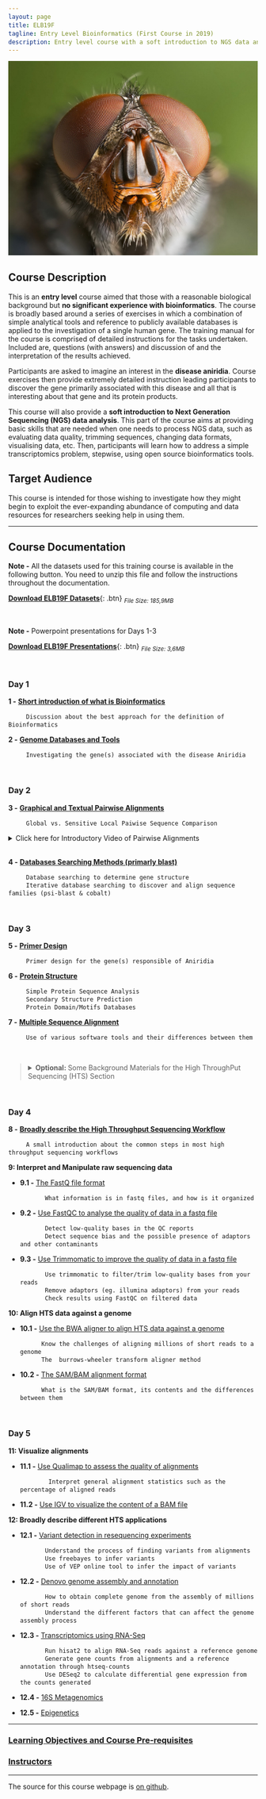 ```yaml
---
layout: page
title: ELB19F
tagline: Entry Level Bioinformatics (First Course in 2019)
description: Entry level course with a soft introduction to NGS data analysis
---
```


![](./pages/Images/Calliphora_Vomitoria_Portrait.jpg)

## Course Description
This is an **entry level** course aimed that those with a reasonable biological background but **no significant experience with bioinformatics**. The course is broadly based around a series of exercises in which a combination of simple analytical tools and reference to publicly available databases is applied to the investigation of a single human gene. The training manual for the course is comprised of detailed instructions for the tasks undertaken. Included are, questions (with answers) and discussion of and the interpretation of the results achieved.

Participants are asked to imagine an interest in the **disease aniridia**. Course exercises then provide extremely detailed instruction leading participants to discover the gene primarily associated with this disease and all that is interesting about that gene and its protein products.

This course will also provide a **soft introduction to Next Generation Sequencing (NGS) data analysis**. This part of the course aims at providing basic skills that are needed when one needs to process NGS data, such as evaluating data quality, trimming sequences, changing data formats, visualising data, etc. Then, participants will learn how to address a simple transcriptomics problem, stepwise, using open source bioinformatics tools.

## Target Audience
This course is intended for those wishing to investigate how they might begin to exploit the ever-expanding abundance of computing and data resources for researchers seeking help in using them. 

---

## Course Documentation

**Note -** All the datasets used for this training course is available in the following button. You need to unzip this file and follow the instructions throughout the documentation.

[**Download ELB19F Datasets**](https://github.com/GTPB/ELB19F/archive/data.zip){: .btn} <sub><i>File Size: 185,9MB</i></sub>

<br/>

**Note -** Powerpoint presentations for Days 1-3

[**Download ELB19F Presentations**](assets/Presentations-Oeiras_2019.02.04-08.zip){: .btn} <sub><i>File Size: 3,6MB</i></sub>


<br/>

### Day 1
**1 -** [**Short introduction of what is Bioinformatics**](assets/00-Bioinformatics_Definition.pdf)
        
         Discussion about the best approach for the definition of Bioinformatics
         
**2 -** [**Genome Databases and Tools**](assets/01-Databases_Practical.pdf)

         Investigating the gene(s) associated with the disease Aniridia      

<br/>

### Day 2
**3 -** [**Graphical and Textual Pairwise Alignments**](assets/02-Pairwise_Alignment_Practical.pdf)

         Global vs. Sensitive Local Paiwise Sequence Comparison

<details>
        <summary>Click here for Introductory Video of Pairwise Alignments</summary>
     <video width="320" height="240" controls preload>
       <source src="assets/videos/DotPlots.mp4" type="video/mp4">
         <p>Your browser doesn't support HTML5 video. Here is a <a href="https://www.youtube.com/watch?v=pfFfSxZWQKU&t=327s">link to the youtube version</a> instead.</p>
      </video>
</details><br/>

**4 -** [**Databases Searching Methods (primarly blast)**](assets/03-Database_Searching_Practical.pdf)

         Database searching to determine gene structure
         Iterative database searching to discover and align sequence families (psi-blast & cobalt)

<br/>

### Day 3
**5 -** [**Primer Design**](assets/04-Primer_Design_Practical.pdf)

         Primer design for the gene(s) responsible of Aniridia 

**6 -** [**Protein Structure**](assets/05-Structure_Prediction_Practical.pdf)

         Simple Protein Sequence Analysis
         Secondary Structure Prediction
         Protein Domain/Motifs Databases

**7 -** [**Multiple Sequence Alignment**](assets/06-Multiple_Sequence_Alignment_Practical.pdf)

         Use of various software tools and their differences between them

<br/>
<blockquote>
        <details>
                <summary><strong>Optional: </strong>Some Background Materials for the High ThroughPut Sequencing (HTS) Section</summary><br>

  <details><summary>FASTA & FASTQ Sequencing File Formats</summary>
    <video width="320" height="240" controls preload>
      <source src="assets/videos/00-FASTQ_PHRED_ASCII-Part_1.mp4" type="video/mp4"> Your browser doesn't support HTML5 video</src>
    </video>
  </details><br>

  <details><summary>Read Pair Sequencing - Overview</summary>
    <video width="320" height="240" controls preload>
      <source src="assets/videos/01_Paired_Reads.mp4" type="video/mp4"> Your browser doesn't support HTML5 video</src>
    </video>
  </details><br>
  <a href="https://era7bioinformatics.com/en/page.cfm?id=1626&title=paired-end-and-mate-pair-sequencing:-what-is-it-and-how-is-it-done?">Read Pair Sequencing - Generation Techniques</a>
  
</details>
</blockquote>
<br/>
      
### Day 4
**8 -** [**Broadly describe the High Throughput Sequencing Workflow**](pages/L08.md)

         A small introduction about the common steps in most high throughput sequencing workflows
         
**9: Interpret and Manipulate raw sequencing data**
  + **9.1 -** [The FastQ file format](pages/L09.md)
  
               What information is in fastq files, and how is it organized
                
  + **9.2 -** [Use FastQC to analyse the quality of data in a fastq file](pages/L09.md/#LO9.2)
  
               Detect low-quality bases in the QC reports  
               Detect sequence bias and the possible presence of adaptors and other contaminants
               
  + **9.3 -** [Use Trimmomatic to improve the quality of data in a fastq file](pages/L09.md/#LO9.3)
               
               Use trimmomatic to filter/trim low-quality bases from your reads
               Remove adaptors (eg. illumina adaptors) from your reads
               Check results using FastQC on filtered data
               
**10: Align HTS data against a genome**
  + **10.1 -** [Use the BWA aligner to align HTS data against a genome](pages/L10.md)
  
              Know the challenges of aligning millions of short reads to a genome
              The  burrows-wheeler transform aligner method
                         
  + **10.2 -** [The SAM/BAM alignment format](pages/L10.md/#L10.2)
              
              What is the SAM/BAM format, its contents and the differences between them

<br/>

### Day 5
**11: Visualize alignments**
  + **11.1 -** [Use Qualimap to assess the quality of alignments](pages/L11.md)
                
                Interpret general alignment statistics such as the percentage of aligned reads
                
  + **11.2 -** [Use IGV to visualize the content of a BAM file](pages/L11.md/#L11.2)
              
**12: Broadly describe different HTS applications**
  + **12.1 -** [Variant detection in resequencing experiments](pages/L12.md)
  
               Understand the process of finding variants from alignments
               Use freebayes to infer variants
               Use of VEP online tool to infer the impact of variants
  
  + **12.2 -** [Denovo genome assembly and annotation](pages/L12.md/#L12.2)
  
               How to obtain complete genome from the assembly of millions of short reads
               Understand the different factors that can affect the genome assembly process
  
  + **12.3 -** [Transcriptomics using RNA-Seq](pages/L12.md/#L12.3)
  
               Run hisat2 to align RNA-Seq reads against a reference genome
               Generate gene counts from alignments and a reference annotation through htseq-counts
               Use DESeq2 to calculate differential gene expression from the counts generated
               
  + **12.4 -** [16S Metagenomics](pages/L12.md/#L12.4)
  
  + **12.5 -** [Epigenetics](pages/L12.md/#L12.5)

---

### [Learning Objectives and Course Pre-requisites](pages/objectives_prerequisites.md)


### [Instructors](pages/instructors.md)
---

The source for this course webpage is [on github](https://github.com/GTPB/ELB19F).

